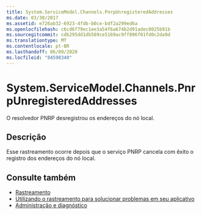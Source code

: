 ```yaml
---
title: System.ServiceModel.Channels.PnrpUnregisteredAddresses
ms.date: 03/30/2017
ms.assetid: e726ab32-6923-4fdb-b0ce-bdf2a299ed6a
ms.openlocfilehash: c6cd6f79ec1ee3a54f6a674b2d91adec8025b91b
ms.sourcegitcommit: cdb295dd1db589ce5169ac9ff096f01fd0c2da9d
ms.translationtype: MT
ms.contentlocale: pt-BR
ms.lasthandoff: 06/09/2020
ms.locfileid: "84598340"
---
```

# <a name="systemservicemodelchannelspnrpunregisteredaddresses"></a>System.ServiceModel.Channels.PnrpUnregisteredAddresses
O resolvedor PNRP desregistrou os endereços do nó local.  
  
## <a name="description"></a>Descrição  
 Esse rastreamento ocorre depois que o serviço PNRP cancela com êxito o registro dos endereços do nó local.  
  
## <a name="see-also"></a>Consulte também

- [Rastreamento](index.md)
- [Utilizando o rastreamento para solucionar problemas em seu aplicativo](using-tracing-to-troubleshoot-your-application.md)
- [Administração e diagnóstico](../index.md)
